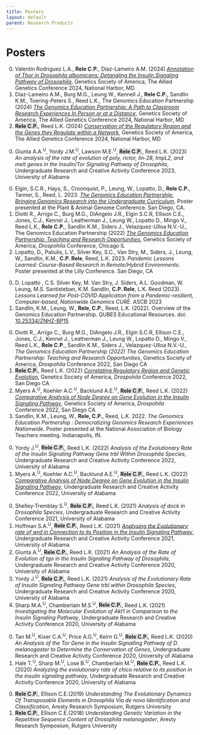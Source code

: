 ```yaml
---
title: Posters
layout: default
parent: Research Products
---
```


# Posters

<!-- #TAGC 2024 -->
0. Valentín Rodriguez L.A., **Rele C.P.**, Díaz-Lameiro A.M. (2024) [_Annotation of Thor in Drosophila albomicans: Detangling the Insulin Signaling Pathway of Drosophila_](/assets/pdfs/posters/TAGC2024-valentin-rodriguez.pdf), Genetics Society of America, The Allied Genetics Conference 2024, National Harbor, MD
0. Díaz-Lameiro A.M., Burg M.G., Leung W., Kennell J., **Rele C.P.**, Sandlin K.M., Toering-Peters S., Reed L.K., The Genomics Education Partnership (2024) [_The Genomics Education Partnership: A Path to Classroom Research Experiences In Person or at a Distance_](/assets/pdfs/posters/TAGC2024-alondra_diaz.pdf), Genetics Society of America, The Allied Genetics Conference 2024, National Harbor, MD
0. <span style="background-color: #70707030">**Rele C.P.**</span>, Reed L.K. (2024) [_Conservation of the Regulatory Region and the Genes they Regulate within a Network_](/assets/pdfs/posters/TAGC24_poster-rele.pdf), Genetics Society of America, The Allied Genetics Conference 2024, National Harbor, MD
<!-- UA - URCA 2023 -->
0. Giunta A.A.<sup>U</sup>, Yordy J.M.<sup>U</sup>, Lawson M.E.<sup>U</sup>, <span style="background-color: #70707030">**Rele C.P.**</span>, Reed L.K. (2023) _An analysis of the rate of evolution of poly, rictor, lin-28, ImpL2, and melt genes in the Insulin/Tor Signaling Pathway of Drosophila_, Undergraduate Research and Creative Activity Conference 2023, University of Alabama
<!-- GSA - #Dros23 2023 -->
0. Elgin, S.C.R., Hays, S., Croonquist, P., Leung, W., Lopatto, D., **Rele C.P.**, Tanner, S., Reed, L. 2023. [_The Genomics Education Partnership: Bringing Genomics Research into the Undergraduate Curriculum_](/assets/pdfs/posters/PAG23-Hays.pdf). Poster presented at the Plant & Animal Genome Conference. San Diego, CA.
0. Diotti R., Arrigo C., Burg M.G., DiAngelo J.R., Elgin S.C.R, Ellison C.E., Jones, C.J., Kennel J., Leatherman J., Leung W., Lopatto D., Mingo V., Reed L.K., **Rele C.P.**, Sandlin K.M., Siders J., Velazquez-Ulloa N.V.-U., The Genomics Education Partnership (2022) [_The Genomics Education Partnership: Teaching and Research Opportunities_](/assets/pdfs/posters/DRC2023-Diotti.pdf), Genetics Society of America, _Drospohila_ Conference, Chicago IL
0. Lopatto, D., Paliulis, L.V., Silver Key, S.C., Van Stry, M., Siders, J., Leung, W., Sandlin, K.M., **C.P. Rele**, Reed, L.K. 2023. _Pandemic Lessons Learned: Course-Based Research in Remote/Hybrid Environments_. Poster presented at the Lilly Conference. San Diego, CA
<!-- GEP - QUBES -->
0. D. Lopatto , C.S. Silver Key, M. Van Stry, J. Siders, A.L. Goodman, W. Leung, M.S. Santisteban, K.M. Sandlin, **C.P. Rele**, L.K. Reed (2023). _Lessons Learned for Post-COVID Application from a Pandemic-resilient, Computer-based, Nationwide Genomics CURE_. ASCB 2023
0. Sandlin, K.M., Leung, W., **Rele, C.P.**, Reed, L.K. (2022). Overview of the Genomics Education Partnership. QUBES Educational Resources. doi: [10.25334/ZNHZ-BP15](https://qubeshub.org/publications/3569/1)
<!-- GSA - #Dros22 2022 -->
0. Diotti R., Arrigo C., Burg M.G., DiAngelo J.R., Elgin S.C.R, Ellison C.E., Jones, C.J., Kennel J., Leatherman J., Leung W., Lopatto D., Mingo V., Reed L.K., **Rele C.P.**, Sandlin K.M., Siders J., Velazquez-Ulloa N.V.-U., _The Genomics Education Partnership (2022) The Genomics Education Partnership: Teaching and Research Opportunities_, Genetics Society of America, _Drospohila_ Conference 2022, San Diego CA
0. <span style="background-color: #70707030">**Rele C.P.**</span>, Reed L.K. (2022) [_Correlating Regulatory Region and Genetic Evolution_](/assets/pdfs/posters/droscon2022-rele.pdf), Genetics Society of America, _Drospohila_ Conference 2022, San Diego CA
0. Myers A.<sup>U</sup>, Koehler A.C.<sup>U</sup>, Backlund A.E.<sup>U</sup>, <span style="background-color: #70707030">**Rele C.P.**</span>, Reed L.K. (2022) [_Comparative Analysis of Node Degree on Gene Evolution in the Insulin Signaling Pathway_](/assets/pdfs/posters/droscon2022-backlund.pdf), Genetics Society of America, _Drospohila_ Conference 2022, San Diego CA
0. Sandlin, K.M., Leung, W., **Rele, C.P.**, Reed, L.K. 2022. _The Genomics Education Partnership : Democratizing Genomics Research Experiences Nationwide_. Poster presented at the National Association of Biology Teachers meeting. Indianapolis, IN.
<!-- UA - URCA 2022 -->
0. Yordy J.<sup>U</sup>, <span style="background-color: #70707030">**Rele C.P.**</span>, Reed L.K. (2022) _Analysis of the Evolutionary Rate of the Insulin Signaling Pathway Gene trbl Within Drosophila Species_, Undergraduate Research and Creative Activity Conference 2022, University of Alabama
0. Myers A.<sup>U</sup>, Koehler A.C.<sup>U</sup>, Backlund A.E.<sup>U</sup>, <span style="background-color: #70707030">**Rele C.P.**</span>, Reed L.K. (2022) [_Comparative Analysis of Node Degree on Gene Evolution in the Insulin Signaling Pathway_](/assets/pdfs/posters/urca2022-backlund.pdf), Undergraduate Research and Creative Activity Conference 2022, University of Alabama
<!-- UA - URCA 2021 -->
0. Shelley-Tremblay S.<sup>U</sup>, <span style="background-color: #70707030">**Rele C.P.**</span>, Reed L.K. (2021) _Analysis of dock in Drosophila Species_, Undergraduate Research and Creative Activity Conference 2021, University of Alabama
0. Hoffman S.A.<sup>U</sup>, <span style="background-color: #70707030">**Rele C.P.**</span>, Reed L.K. (2021) <ins>_Analysing the Evolutionary rate of wrd in Connection to its Position in the Insulin Signaling Pathway_</ins>, Undergraduate Research and Creative Activity Conference 2021, University of Alabama
0. Giunta A.<sup>U</sup>, <span style="background-color: #70707030">**Rele C.P.**</span>, Reed L.K. (2021) _An Analysis of the Rate of Evolution of tgo in the Insulin Signaling Pathway of Drosophila_, Undergraduate Research and Creative Activity Conference 2020, University of Alabama
0. Yordy J.<sup>U</sup>, <span style="background-color: #70707030">**Rele C.P.**</span>, Reed L.K. (2021) _Analysis of the Evolutionary Rate of Insulin Signaling Pathway Gene trbl within Drosophila Species_, Undergraduate Research and Creative Activity Conference 2020, University of Alabama
0. Sharp M.A.<sup>U</sup>, Chamberlain M.S.<sup>U</sup>, <span style="background-color: #70707030">**Rele C.P.**</span>, Reed L.K. (2021) _Investigating the Molecular Evolution of Akt1 in Comparison to the Insulin Signaling Pathway_, Undergraduate Research and Creative Activity Conference 2020, University of Alabama
<!-- UA - URCA 2020 -->
0. Tan M.<sup>U</sup>, Kiser C.A.<sup>U</sup>, Price A.G.<sup>U</sup>, Keirn G.<sup>U</sup>, <span style="background-color: #70707030">**Rele C.P.**</span>, Reed L.K. (2020) _An Analysis of the Tor Gene in the Insulin Signalling Pathway of D. melanogaster to Determine the Conservation of Genes_, Undergraduate Research and Creative Activity Conference 2020, University of Alabama
0. Hale T.<sup>U</sup>, Sharp M.<sup>U</sup>, Lose B.<sup>U</sup>, Chamberlain M.<sup>U</sup>, <span style="background-color: #70707030">**Rele C.P.**</span>, Reed L.K. (2020) _Analyzing the evolutionary rate of chico relative to its position in the insulin signaling pathway_, Undergraduate Research and Creative Activity Conference 2020, University of Alabama
<!-- RUTGERS -->
0. <span style="background-color: #70707030">**Rele C.P.**</span>, Ellison C.E.(2019) _Understanding The Evolutionary Dynamics Of Transposable Elements in Drosophila Via de novo Identification and Classification_, Aresty Research Symposium, Rutgers University  
0. <span style="background-color: #70707030">**Rele C.P.**</span>, Ellison C.E.(2018) _Understanding Genetic Variation in the Repetitive Sequence Content of Drosophila melanogaster_, Aresty Research Symposium, Rutgers University
